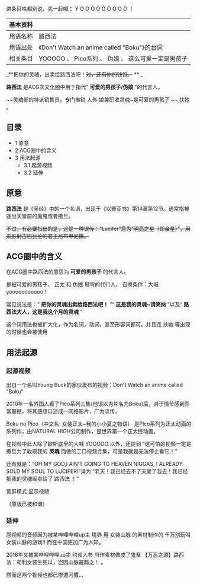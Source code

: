 进条目啥都别说，先一起喊：  Y  O  O  O  O  O  O  O  O  O  ！

|  **基本资料**  ||
|---|---|
|用语名称  |  路西法   |
|用语出处  |  《Don't Watch an anime called "Boku"》的台词   |
|相关条目  |  YOOOOO  、  Pico系列  、  伪娘  、  这么可爱一定是男孩子   |
  
_**把你的灵魂，出卖给路西法吧！~~对，还有你的钱包。~~ ** _

**路西法** 是ACG次文化圈中用于指代“ **可爱的男孩子/伪娘** ”的代言人。

~~灵魂部的特派销售员，专门推销 人外  娘兼职收灵魂~是可爱的男孩子 ~~ 扶她  。

##  目录

  * 1  原意 
  * 2  ACG圈中的含义 
  * 3  用法起源 
    * 3.1  起源视频 
    * 3.2  延伸 

##  原意

**路西法** 是《圣经》中的一个名词，出现于《以赛亚书》第14章第12节。通常指被逐出天堂前的魔鬼或者撒旦。

~~不过，有必要指出的是，这是一种误传：“Lucifer”意为“明亮之星（即金星）”，用来影射古巴比伦的君王尼布甲尼撒。~~

##  ACG圈中的含义

在ACG圈中路西法的意思为 **可爱的男孩子** 的代言人。

是被可爱的男孩子、  正太  和  伪娘  掰弯的代行人。  召唤条件：大喊yooooooooooo！

常见说法是：“ **把你的灵魂出卖给路西法吧！** ”“ **这是我的灵魂~请笑纳** ”以及“ **路西法大人，这是我这个月的灵魂** ”

这个词用法也被扩大化，作为名词，动词，甚至形容词都可。并且连  扶她  等出现的时候也会被使用

##  用法起源

###  起源视频

出自一个名叫Young Buck的家伙发布的视频：Don't Watch an anime called "Boku"

2010年一名外国人看了Pico系列三集(他误以为片名为Boku)后，对于情节感到异常震撼，将其感想口述成一网络影片，广为流传。

Boku no Pico（中文名: 女装正太~我的小小夏之物语） 是Pico系列为正太动画的系列作，由NATURAL
HIGH公司制作，是世界第一个正太控动画。

在视频中此人除了歇斯底里的大喊  YOOOOO  以外，还提到  “这可怕的视频一定是撒旦为了收取我的 **灵魂**
而做的工口视频合集，可是我就是无法停止看它！”

还有就是：“OH MY GOD,I AIN'T GOING TO HEAVEN NIGGAS, I ALREADY SOLD MY SOUL TO
LUCIFER!”译为 “老天！我已经去不了天堂了我去！我已经把我的灵魂贩卖给了  路西法  ！”

宽屏模式  显示视频

（原版已被和谐）

###  延伸

原视频的音频因为被某哔哩哔哩up主  境界  用  女装山脉  的素材制作的  千万别玩叫女装山脉的游戏!!  而在中国更加广为人知。

2016年又被某哔哩哔哩up主  约谈人参  当作素材做成了鬼畜  【万恶之源】路西法：苟利女装生死以，岂因山脉避趋之！  。

然而这两个视频也都已惨遭河蟹…

